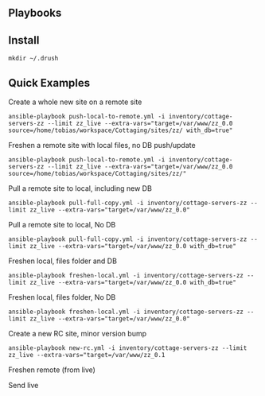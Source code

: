 ## Playbooks

## Install

    mkdir ~/.drush

## Quick Examples

Create a whole new site on a remote site

    ansible-playbook push-local-to-remote.yml -i inventory/cottage-servers-zz --limit zz_live --extra-vars="target=/var/www/zz_0.0 source=/home/tobias/workspace/Cottaging/sites/zz/ with_db=true"

Freshen a remote site with local files, no DB push/update

    ansible-playbook push-local-to-remote.yml -i inventory/cottage-servers-zz --limit zz_live --extra-vars="target=/var/www/zz_0.0 source=/home/tobias/workspace/Cottaging/sites/zz/"

Pull a remote site to local, including new DB

    ansible-playbook pull-full-copy.yml -i inventory/cottage-servers-zz --limit zz_live --extra-vars="target=/var/www/zz_0.0"

Pull a remote site to local, No DB

    ansible-playbook pull-full-copy.yml -i inventory/cottage-servers-zz --limit zz_live --extra-vars="target=/var/www/zz_0.0 with_db=true"

Freshen local, files folder and DB

    ansible-playbook freshen-local.yml -i inventory/cottage-servers-zz --limit zz_live --extra-vars="target=/var/www/zz_0.0 with_db=true"

Freshen local, files folder, No DB

    ansible-playbook freshen-local.yml -i inventory/cottage-servers-zz --limit zz_live --extra-vars="target=/var/www/zz_0.0"

Create a new RC site, minor version bump

    ansible-playbook new-rc.yml -i inventory/cottage-servers-zz --limit zz_live --extra-vars="target=/var/www/zz_0.1

Freshen remote (from live)

Send live
